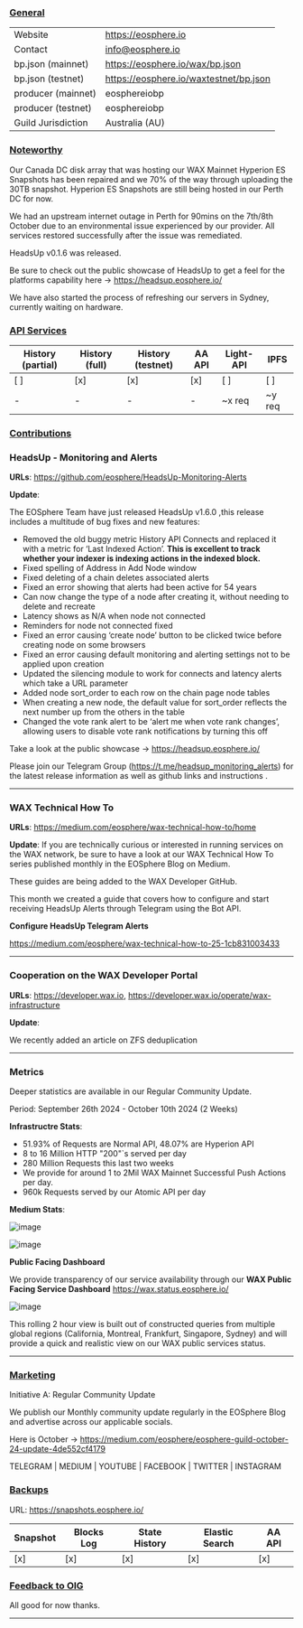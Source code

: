 ### <ins>General</ins>

|  |  |
| --- | --- |
| Website | https://eosphere.io |
| Contact | info@eosphere.io |
| bp.json (mainnet) | https://eosphere.io/wax/bp.json |
| bp.json (testnet) | https://eosphere.io/waxtestnet/bp.json |
| producer (mainnet) | eosphereiobp |
| producer (testnet) | eosphereiobp |
| Guild Jurisdiction | Australia (AU) |

### <ins>Noteworthy</ins>
Our Canada DC disk array that was hosting our WAX Mainnet Hyperion ES Snapshots has been repaired and we 70% of the way through uploading the 30TB snapshot. Hyperion ES Snapshots are still being hosted in our Perth DC for now.

We had an upstream internet outage in Perth for 90mins on the 7th/8th October due to an environmental issue experienced by our provider. All services restored successfully after the issue was remediated.

HeadsUp v0.1.6 was released.

Be sure to check out the public showcase of HeadsUp to get a feel for the platforms capability here -> https://headsup.eosphere.io/

We have also started the process of refreshing our servers in Sydney, currently waiting on hardware.

### <ins>API Services</ins>

| History (partial) | History (full) | History (testnet) | AA API | Light-API  | IPFS |
|--------|--------|--------|--------|--------|--------|
| [ ] | [x] | [x] | [x] | [ ] | [ ] |  [ ] |
| - | - | - | - | ~x req |  ~y req |

### <ins>Contributions</ins>

### HeadsUp - Monitoring and Alerts

**URLs**: https://github.com/eosphere/HeadsUp-Monitoring-Alerts 

**Update**: 

The EOSphere Team have just released HeadsUp v1.6.0 ,this release includes a multitude of bug fixes and new features:

- Removed the old buggy metric History API Connects and replaced it with a metric for ‘Last Indexed Action’. **This is excellent to track whether your indexer is indexing actions in the indexed block.**
- Fixed spelling of Address in Add Node window
- Fixed deleting of a chain deletes associated alerts
- Fixed an error showing that alerts had been active for 54 years
- Can now change the type of a node after creating it, without needing to delete and recreate
- Latency shows as N/A when node not connected
- Reminders for node not connected fixed
- Fixed an error causing ‘create node’ button to be clicked twice before creating node on some browsers
- Fixed an error causing default monitoring and alerting settings not to be applied upon creation
- Updated the silencing module to work for connects and latency alerts which take a URL parameter
- Added node sort_order to each row on the chain page node tables
- When creating a new node, the default value for sort_order reflects the next number up from the others in the table
- Changed the vote rank alert to be ‘alert me when vote rank changes’, allowing users to disable vote rank notifications by turning this off

Take a look at the public showcase -> https://headsup.eosphere.io/

Please join our Telegram Group (https://t.me/headsup_monitoring_alerts) for the latest release information as well as github links and instructions .

---

### WAX Technical How To

**URLs**: https://medium.com/eosphere/wax-technical-how-to/home

**Update**: 
If you are technically curious or interested in running services on the WAX network, be sure to have a look at our WAX Technical How To series published monthly in the EOSphere Blog on Medium.

These guides are being added to the WAX Developer GitHub.

This month we created a guide that covers how to configure and start receiving HeadsUp Alerts through Telegram using the Bot API.

**Configure HeadsUp Telegram Alerts**

https://medium.com/eosphere/wax-technical-how-to-25-1cb831003433

---

### Cooperation on the WAX Developer Portal

**URLs**: https://developer.wax.io, https://developer.wax.io/operate/wax-infrastructure

**Update**: 

We recently added an article on ZFS deduplication

---

### Metrics

Deeper statistics are available in our Regular Community Update.

Period: September 26th 2024 - October 10th 2024 (2 Weeks)

**Infrastructre Stats**:
- 51.93% of Requests are Normal API, 48.07% are Hyperion API
- 8 to 16 Million HTTP "200"`s served per day
- 280 Million Requests this last two weeks
- We provide for around 1 to 2Mil WAX Mainnet Successful Push Actions per day.
- 960k Requests served by our Atomic API per day

**Medium Stats**:

![image](https://github.com/user-attachments/assets/97f2b4c5-e959-4d3a-b0ee-33799aac68a7)

![image](https://github.com/user-attachments/assets/a56d7bae-83ab-4dcc-acce-ed38fc8c4f22)

**Public Facing Dashboard**

We provide transparency of our service availability through our **WAX Public Facing Service Dashboard** https://wax.status.eosphere.io/

![image](https://github.com/user-attachments/assets/4a2139bd-a58f-4c6a-b285-5f7e8b54899a)

This rolling 2 hour view is built out of constructed queries from multiple global regions (California, Montreal, Frankfurt, Singapore, Sydney) and will provide a quick and realistic view on our WAX public services status.

---

### <ins>Marketing</ins>

Initiative A: Regular Community Update

We publish our Monthly community update regularly in the EOSphere Blog and advertise across our applicable socials.

Here is October -> https://medium.com/eosphere/eosphere-guild-october-24-update-4de552cf4179

TELEGRAM | MEDIUM | YOUTUBE | FACEBOOK | TWITTER | INSTAGRAM

### <ins>Backups </ins>
URL: https://snapshots.eosphere.io/

| Snapshot | Blocks Log | State History | Elastic Search | AA API |
|--------|--------|--------|--------|--------|
| [x] | [x] | [x] | [x] | [x] |


### <ins>Feedback to OIG</ins>
All good for now thanks.

----

